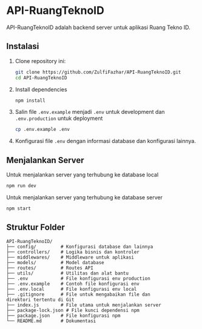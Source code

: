 # API-RuangTeknoID

API-RuangTeknoID adalah backend server untuk aplikasi Ruang Tekno ID.

## Instalasi

1. Clone repository ini:

   ```bash
   git clone https://github.com/ZulfiFazhar/API-RuangTeknoID.git
   cd API-RuangTeknoID
   ```

2. Install dependencies

   ```bash
   npm install
   ```

3. Salin file `.env.example` menjadi `.env` untuk development dan `.env.production` untuk deployment

   ```bash
   cp .env.example .env
   ```

4. Konfigurasi file `.env` dengan informasi database dan konfigurasi lainnya.

## Menjalankan Server

Untuk menjalankan server yang terhubung ke database local

```bash
npm run dev
```

Untuk menjalankan server yang terhubung ke database server

```bash
npm start
```

## Struktur Folder

```
API-RuangTeknoID/
├── config/         # Konfigurasi database dan lainnya
├── controllers/    # Logika bisnis dan kontroler
├── middlewares/    # Middleware untuk aplikasi
├── models/         # Model database
├── routes/         # Routes API
├── utils/          # Utilitas dan alat bantu
├── .env            # File konfigurasi env production
├── .env.example    # Contoh file konfigurasi env
├── .env.local      # File konfigurasi env local
├── .gitignore      # File untuk mengabaikan file dan
direktori tertentu di Git
├── index.js        # File utama untuk menjalankan server
├── package-lock.json # File kunci dependensi npm
├── package.json    # File konfigurasi npm
└── README.md       # Dokumentasi

```
